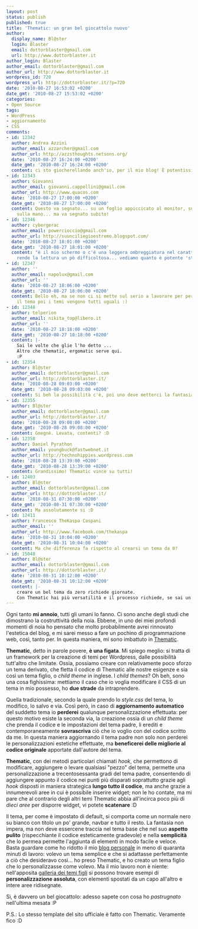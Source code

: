 ```yaml
---
layout: post
status: publish
published: true
title: 'Thematic: un gran bel giocattolo nuovo'
author:
  display_name: Bl@ster
  login: Blaster
  email: dottorblaster@gmail.com
  url: http://www.dottorblaster.it
author_login: Blaster
author_email: dottorblaster@gmail.com
author_url: http://www.dottorblaster.it
wordpress_id: 720
wordpress_url: http://dottorblaster.it/?p=720
date: '2010-08-27 16:53:02 +0200'
date_gmt: '2010-08-27 15:53:02 +0200'
categories:
- Open Source
tags:
- WordPress
- aggiornamento
- CSS
comments:
- id: 12342
  author: Andrea Azzini
  author_email: azzarcher@gmail.com
  author_url: http://azzsthoughts.netsons.org/
  date: '2010-08-27 16:24:00 +0200'
  date_gmt: '2010-08-27 16:24:00 +0200'
  content: ci sto giocherellando anch'io, per il mio blog! È potentissimo!!
- id: 12343
  author: Giovanni
  author_email: giovanni.cappellini@gmail.com
  author_url: http://www.quacos.com
  date: '2010-08-27 17:00:00 +0200'
  date_gmt: '2010-08-27 17:00:00 +0200'
  content: Questo va segnato... su un foglio appiccicato al monitor, su Delicious,
    sulla mano... ma va segnato subito!
- id: 12346
  author: cybergerac
  author_email: powercioccio@gmail.com
  author_url: http://suunciliegioestremo.blogspot.com/
  date: '2010-08-27 18:01:00 +0200'
  date_gmt: '2010-08-27 18:01:00 +0200'
  content: "è il mio schermo o c'è una leggera ombreggiatura nel carattere del post?
    rende la lettura un pò difficoltosa... vediamo quanto è potente 'sto Thematic"
- id: 12347
  author: ''
  author_email: napolux@gmail.com
  author_url: ''
  date: '2010-08-27 18:06:00 +0200'
  date_gmt: '2010-08-27 18:06:00 +0200'
  content: Bello eh, ma se non ci si mette sul serio a lavorare per personalizzare
    il tema poi i temi vengono tutti uguali :)
- id: 12348
  author: telperion
  author_email: nikita_top@libero.it
  author_url: ''
  date: '2010-08-27 18:18:00 +0200'
  date_gmt: '2010-08-27 18:18:00 +0200'
  content: |-
    Sai le volte che glie l'ho detto ...
    Altro che thematic, ergomatic serve qui.
    :P
- id: 12354
  author: Bl@ster
  author_email: dottorblaster@gmail.com
  author_url: http://dottorblaster.it/
  date: '2010-08-28 09:03:00 +0200'
  date_gmt: '2010-08-28 09:03:00 +0200'
  content: Si beh la possibilità c'è, poi uno deve metterci la fantasia :P
- id: 12355
  author: Bl@ster
  author_email: dottorblaster@gmail.com
  author_url: http://dottorblaster.it/
  date: '2010-08-28 09:08:00 +0200'
  date_gmt: '2010-08-28 09:08:00 +0200'
  content: Gnegnè. Levata, contenti? :D
- id: 12358
  author: Daniel Pyrathon
  author_email: youngbuck@fastwebnet.it
  author_url: http://technohippies.wordpress.com
  date: '2010-08-28 13:39:00 +0200'
  date_gmt: '2010-08-28 13:39:00 +0200'
  content: Grandissimo! Thematic vince su tutti!
- id: 12403
  author: Bl@ster
  author_email: dottorblaster@gmail.com
  author_url: http://dottorblaster.it/
  date: '2010-08-31 07:30:00 +0200'
  date_gmt: '2010-08-31 07:30:00 +0200'
  content: Ma assolutamente si :D
- id: 12411
  author: Francesco TheKaspa Caspani
  author_email: ''
  author_url: http://www.facebook.com/thekaspa
  date: '2010-08-31 10:04:00 +0200'
  date_gmt: '2010-08-31 10:04:00 +0200'
  content: Ma che differenza fa rispetto al crearsi un tema da 0?
- id: 15048
  author: Bl@ster
  author_email: dottorblaster@gmail.com
  author_url: http://dottorblaster.it/
  date: '2010-08-31 10:12:00 +0200'
  date_gmt: '2010-08-31 10:12:00 +0200'
  content: |-
    creare un bel tema da zero richiede giornate.
    Con Thematic hai più versatilità e il processo richiede, se sai un po' dove mettere le mani, un paio d'ore :D
---
```

<p>Ogni tanto <strong>mi annoio</strong>, tutti gli umani lo fanno. Ci sono anche degli studi che dimostrano la costruttività della noia. Ebbene, in uno dei miei profondi momenti di noia ho pensato che molto probabilmente avrei rinnovato l'estetica del blog, e mi sarei messo a fare un pochino di programmazione web, così, tanto per. In questa maniera, mi sono imbattuto in <a href="http://themeshaper.com/thematic/">Thematic</a>.</p>
<p><strong>Thematic</strong>, detto in parole povere, <strong>è una figata</strong>. Mi spiego meglio: si tratta di un framework per la creazione di temi per Wordpress, dalle possibilità tutt'altro che limitate. Ossia, possiamo creare con relativamente poco sforzo un tema derivato, che fletta il codice di Thematic alle nostre esigenze e sia così un tema figlio, o <em>child theme</em> in inglese. I <em>child themes</em>? Oh beh, sono una cosa fighissima: mettiamo il caso che io voglia modificare il CSS di un tema in mio possesso, ho <strong>due strade</strong> da intraprendere.</p>
<p>Quella tradizionale, secondo la quale prendo lo <em>style.css</em> del tema, lo modifico, lo salvo e via. Così però, in caso di <strong>aggiornamento automatico</strong> del suddetto tema io <strong>perderei</strong> qualunque personalizzazione effettuata: per questo motivo esiste la seconda via, la creazione ossia di un <em>child theme</em> che prenda il codice e le impostazioni del tema padre, li erediti e contemporaneamente <strong>sovrascriva</strong> ciò che io voglio con del codice scritto da me. In questa maniera aggiornando il tema padre non solo non perderei le personalizzazioni estetiche effettuate, ma <strong>beneficerei delle migliorie al codice originale</strong> apportate dall'autore del tema.</p>
<p><strong>Thematic</strong>, con dei metodi particolari chiamati <em>hook</em>, che permettono di modificare, aggiungere o levare qualsiasi "pezzo" del tema, permette una personalizzazione a trecentosessanta gradi del tema padre, consentendo di aggiungere appunto il codice nei punti più disparati soprattutto grazie agli <em>hook</em> disposti in maniera strategica <strong>lungo tutto il codice</strong>, ma anche grazie a innumerevoli aree in cui è possibile inserire widget; non le ho contate, ma mi pare che al contrario degli altri temi Thematic abbia all'incirca poco più di <em>dieci aree</em> per disporre widget, vi potete <strong>scatenare</strong> :D</p>
<p>Il tema, per come è impostato di default, si comporta come un normale nero su bianco con titolo un po' grande, navbar e tutto il resto. La fantasia non impera, ma non deve essercene traccia nel tema base che nel suo <strong>aspetto pulito</strong> (rispecchiante il codice esteticamente gradevole) e nella <strong>semplicità</strong> che lo permea permette l'aggiunta di elementi in modo facile e veloce. Basta guardare come ho ridotto il mio <a href="http://lupo.dottorblaster.it/">blog personale</a> in meno di quaranta minuti di lavoro: volevo un tema semplice e che si adattasse perfettamente a ciò che desideravo così... ho preso Thematic, e ho creato un tema figlio che lo personalizzasse come volevo. Ma il mio lavoro non è niente: nell'apposita <a href="http://themeshaper.com/category/thematic-child-themes/">galleria dei temi figli</a> si possono trovare esempi di<strong> personalizzazione assoluta</strong>, con elementi spostati da un capo all'altro e intere aree ridisegnate.</p>
<p>Si, è davvero un bel giocattolo: adesso sapete con cosa ho <em>pastrugnato</em> nell'ultima mesata :P</p>
<p>P.S.: Lo stesso template del sito ufficiale è fatto con Thematic. Veramente fico :D</p>
